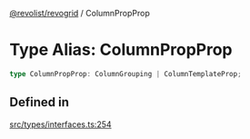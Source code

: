 [@revolist/revogrid](README.md) / ColumnPropProp

# Type Alias: ColumnPropProp

```ts
type ColumnPropProp: ColumnGrouping | ColumnTemplateProp;
```

## Defined in

[src/types/interfaces.ts:254](https://github.com/revolist/revogrid/blob/69db770b4dd0e83354c8d987e03567beaf944291/src/types/interfaces.ts#L254)
